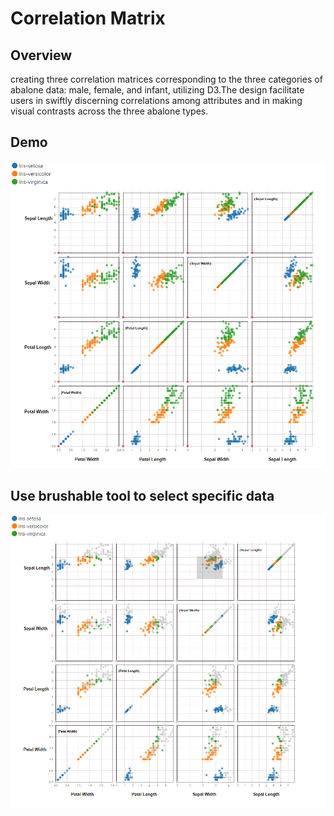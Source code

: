 # Correlation Matrix

## Overview

creating three correlation matrices corresponding to the three categories of abalone data: male, female, and infant, utilizing D3.The design facilitate users in swiftly discerning correlations among attributes and in making visual contrasts across the three abalone types.
## Demo 
![image](https://github.com/Yang-Shun-Yu/videos/blob/master/brushable1.png)
## Use brushable tool to select specific data
![image](https://github.com/Yang-Shun-Yu/videos/blob/master/brushable2.png)
